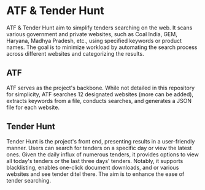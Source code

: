 <h1>ATF & Tender Hunt</h1>
ATF & Tender Hunt aim to simplify tenders searching on the web. It scans various government and private websites, such as Coal India, GEM, Haryana, Madhya Pradesh, etc., using specified keywords or product names. The goal is to minimize workload by automating the search process across different websites and categorizing the results.

<h2>ATF</h2>
ATF serves as the project's backbone. While not detailed in this repository for simplicity, ATF searches 12 designated websites (more can be added), extracts keywords from a file, conducts searches, and generates a JSON file for each website.

<h2>Tender Hunt</h2>
Tender Hunt is the project's front end, presenting results in a user-friendly manner. Users can search for tenders on a specific day or view the latest ones. Given the daily influx of numerous tenders, it provides options to view all today's tenders or the last three days' tenders. Notably, it supports blacklisting, enables one-click document downloads, and or various websites and see tender ditel there. The aim is to enhance the ease of tender searching.
